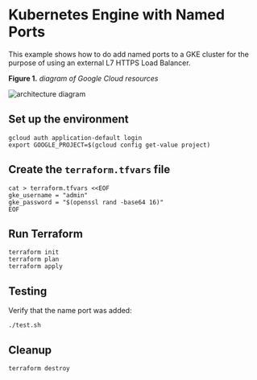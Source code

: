 # Kubernetes Engine with Named Ports

This example shows how to do add named ports to a GKE cluster for the purpose of using an external L7 HTTPS Load Balancer.

**Figure 1.** *diagram of Google Cloud resources*

![architecture diagram](./diagram.png)

## Set up the environment

```
gcloud auth application-default login
export GOOGLE_PROJECT=$(gcloud config get-value project)
```

## Create the `terraform.tfvars` file

```
cat > terraform.tfvars <<EOF
gke_username = "admin"
gke_password = "$(openssl rand -base64 16)"
EOF
```

## Run Terraform

```
terraform init
terraform plan
terraform apply
```

## Testing

Verify that the name port was added:

```
./test.sh
```

## Cleanup

```
terraform destroy
```